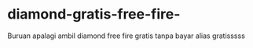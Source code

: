 # diamond-gratis-free-fire-
Buruan apalagi ambil diamond free fire gratis tanpa bayar alias gratisssss

